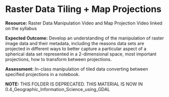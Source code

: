 # Raster Data Tiling + Map Projections

**Resource:** Raster Data Manipulation Video and Map Projection Video linked on the syllabus

**Expected Outcome:** Develop an understanding of the manipulation of raster image data and their metadata, including the reasons data sets are projected in different ways to better capture a particular aspect of a spherical data set represented in a 2-dimensional space, most important projections, how to transform between projections.

**Assessment:** In-class manipulation of tiled data converting between specified projections in a notebook.

**NOTE:** THIS FOLDER IS DEPRECATED.  THIS MATERIAL IS NOW IN 0.4_Geographic_Information_Science_using_GDAL
